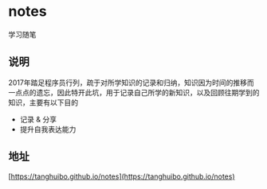 # notes
学习随笔

## 说明
2017年踏足程序员行列，疏于对所学知识的记录和归纳，知识因为时间的推移而一点点的遗忘，因此特开此坑，用于记录自己所学的新知识，以及回顾往期学到的知识，主要有以下目的
- 记录 & 分享
- 提升自我表达能力

## 地址
[https://tanghuibo.github.io/notes](https://tanghuibo.github.io/notes)
